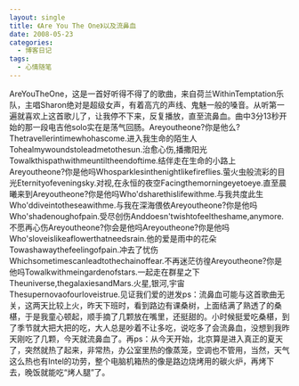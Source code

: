 ```yaml
---
layout: single
title: 《Are You The One》以及流鼻血
date: 2008-05-23
categories:
  - 博客日记
tags:
  - 心情随笔
---
```


AreYouTheOne，这是一首好听得不得了的歌曲，来自荷兰WithinTemptation乐队，主唱Sharon绝对是超级女声，有着高亢的声线、鬼魅一般的嗓音。从听第一遍就喜欢上这首歌儿了，让我停不下来，反复播放，直至流鼻血。曲中3分13秒开始的那一段电吉他solo实在是荡气回肠。Areyoutheone?你是他么?Thetravellerintimewhohascome.进入我生命的陌生人Tohealmywoundstoleadmetothesun.治愈心伤,播撒阳光Towalkthispathwithmeuntiltheendoftime.结伴走在生命的小路上Areyoutheone?你是他吗Whosparklesinthenightlikefireflies.萤火虫般流彩的目光Eternityofeveningsky.对视,在永恒的夜空Facingthemorningeyetoeye.直至晨曦来到Areyoutheone?你是他吗Who\'dsharethislifewithme.与我共度此生Who\'ddiveintotheseawithme.与我在深海偎依Areyoutheone?你是他吗Who\'shadenoughofpain.受尽创伤Anddoesn\'twishtofeeltheshame,anymore.不愿再心伤Areyoutheone?你会是他吗Areyoutheone?你是他吗Who\'sloveislikeaflowerthatneedsrain.他的爱是雨中的花朵Towashawaythefeelingofpain.冲去了忧伤Whichsometimescanleadtothechainoffear.不再迷茫彷徨Areyoutheone?你是他吗Towalkwithmeingardenofstars.一起走在群星之下Theuniverse,thegalaxiesandMars.火星,银河,宇宙Thesupernovaofourloveistrue.见证我们爱的迸发ps：流鼻血可能与这首歌曲无关，这两天比较上火，昨天下班时，看到路边有课桑树，上面结满了熟透了的桑椹，于是我童心顿起，顺手摘了几颗放在嘴里，还挺甜的。小时候挺爱吃桑椹，到了季节就大把大把的吃，大人总是吵着不让多吃，说吃多了会流鼻血，没想到我昨天刚吃了几颗，今天就流鼻血了。再ps：从今天开始，北京算是进入真正的夏天了，突然就热了起来，非常热，办公室里热的像蒸笼，空调也不管用，当然，天气这么热也有Intel的功劳，整个电脑机箱热的像是路边烧烤用的碳火炉，再烤下去，晚饭就能吃“烤人腿”了。
